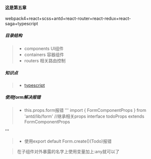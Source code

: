 #### 这是第五章

webpack4+react+scss+antd+react-router+react-redux+react-saga+typescript

##### 目录结构
> - components UI组件
> - containers 容器组件
> - routers 相关路由控制

##### 知识点

> - [typescript](https://www.tslang.cn/docs/home.html) 



##### 使用form解决报错

> - this.props.form报错
'''
import { FormComponentProps } from 'antd/lib/form'
//继承相关props
interface todoProps extends FormComponentProps

'''
> - 使用export default Form.create()(Todo)报错

> 在子组件对外暴露的名字上使用变量加上:any就可以了


